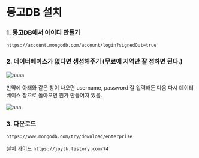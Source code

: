 # 몽고DB 설치

### 1. 몽고DB에서 아이디 만들기
```https://account.mongodb.com/account/login?signedOut=true``` 

### 2. 데이터베이스가 없다면 생성해주기 (무료에 지역만 잘 정하면 된다.)

![aaaa](https://user-images.githubusercontent.com/59503331/207688893-aee5e3dc-e237-4326-a6cb-58eb599efec8.PNG)

만약에 아래와 같은 창이 나오면 username, password 잘 입력해둔 다음 다시 데이터베이스 창으로 돌아오면 뭔가 만들어져 있음.

![aaa](https://user-images.githubusercontent.com/59503331/207689381-cab261db-881c-46bf-a7e4-9116d49c79be.PNG)

### 3. 다운로드

```https://www.mongodb.com/try/download/enterprise```

설치 가이드 ```https://joytk.tistory.com/74```
